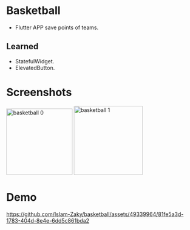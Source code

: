 # Basketball

- Flutter APP save points of teams.

## Learned

- StatefulWidget.
- ElevatedButton.

# Screenshots
<img width="174" alt="basketball 0" src="https://github.com/Islam-Zaky/basketball/assets/49339964/a472a207-ed1b-45fa-8745-ffb4543378f1">
<img width="181" alt="basketball 1" src="https://github.com/Islam-Zaky/basketball/assets/49339964/a9897ff7-03fc-49b0-ad62-83ec9344ff78">

# Demo
https://github.com/Islam-Zaky/basketball/assets/49339964/81fe5a3d-1783-404d-8e4e-6dd5c861bda2

